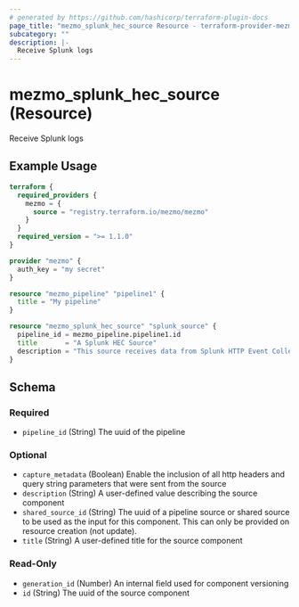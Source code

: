 ```yaml
---
# generated by https://github.com/hashicorp/terraform-plugin-docs
page_title: "mezmo_splunk_hec_source Resource - terraform-provider-mezmo"
subcategory: ""
description: |-
  Receive Splunk logs
---
```


# mezmo_splunk_hec_source (Resource)

Receive Splunk logs

## Example Usage

```terraform
terraform {
  required_providers {
    mezmo = {
      source = "registry.terraform.io/mezmo/mezmo"
    }
  }
  required_version = ">= 1.1.0"
}

provider "mezmo" {
  auth_key = "my secret"
}

resource "mezmo_pipeline" "pipeline1" {
  title = "My pipeline"
}

resource "mezmo_splunk_hec_source" "splunk_source" {
  pipeline_id = mezmo_pipeline.pipeline1.id
  title       = "A Splunk HEC Source"
  description = "This source receives data from Splunk HTTP Event Collector"
}
```

<!-- schema generated by tfplugindocs -->
## Schema

### Required

- `pipeline_id` (String) The uuid of the pipeline

### Optional

- `capture_metadata` (Boolean) Enable the inclusion of all http headers and query string parameters that were sent from the source
- `description` (String) A user-defined value describing the source component
- `shared_source_id` (String) The uuid of a pipeline source or shared source to be used as the input for this component. This can only be provided on resource creation (not update).
- `title` (String) A user-defined title for the source component

### Read-Only

- `generation_id` (Number) An internal field used for component versioning
- `id` (String) The uuid of the source component
